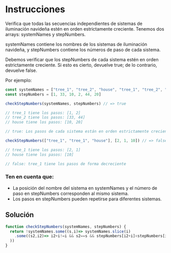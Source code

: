# Instrucciones

<p>
Verifica que todas las secuencias independientes de sistemas de iluminación navideña estén en orden estrictamente creciente. Tenemos dos arrays: systemNames y stepNumbers.

systemNames contiene los nombres de los sistemas de iluminación navideña, y stepNumbers contiene los números de paso de cada sistema.

Debemos verificar que los stepNumbers de cada sistema estén en orden estrictamente creciente. Si esto es cierto, devuelve true; de lo contrario, devuelve false.

Por ejemplo:
</p>

```js
const systemNames = ["tree_1", "tree_2", "house", "tree_1", "tree_2", "house"]
const stepNumbers = [1, 33, 10, 2, 44, 20]

checkStepNumbers(systemNames, stepNumbers) // => true

// tree_1 tiene los pasos: [1, 2]
// tree_2 tiene los pasos: [33, 44]
// house tiene los pasos: [10, 20]

// true: Los pasos de cada sistema están en orden estrictamente creciente

checkStepNumbers(["tree_1", "tree_1", "house"], [2, 1, 10]) // => false

// tree_1 tiene los pasos: [2, 1]
// house tiene los pasos: [10]

// false: tree_1 tiene los pasos de forma decreciente
```

<h3>Ten en cuenta que:</h3>
<ul>
  <li>La posición del nombre del sistema en systemNames y el número de paso en stepNumbers corresponden al mismo sistema.</li>
  <li>Los pasos en stepNumbers pueden repetirse para diferentes sistemas.</li>
</ul>

<h2>Solución</h2>

```js
function checkStepNumbers(systemNames, stepNumbers) {
  return !systemNames.some((s,i)=> systemNames.slice(i)
    .some((s2,i2)=> i2+i!=i && s2==s && stepNumbers[i2+i]<stepNumbers[i]
  ))
}
```
